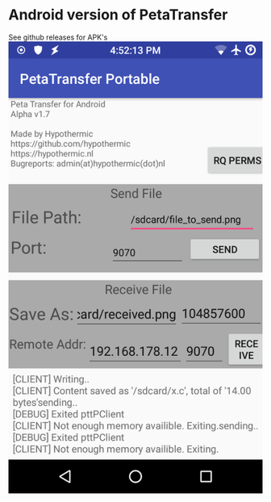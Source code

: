 # Android version of PetaTransfer
See github releases for APK's
![screenshot](https://raw.githubusercontent.com/hypothermic/petatransfer/master/src/nl/hypothermic/petatransfer/android/screenshot.png)
